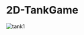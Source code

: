 # 2D-TankGame

![tank1](https://user-images.githubusercontent.com/32792243/85446637-5c39b480-b59d-11ea-812a-12bdb3e18875.PNG)
